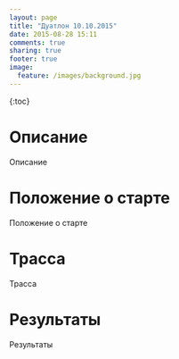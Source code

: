```yaml
---
layout: page 
title: "Дуатлон 10.10.2015"
date: 2015-08-28 15:11
comments: true
sharing: true
footer: true
image:
  feature: /images/background.jpg
---
```

{:toc}

# Описание
Описание

# Положение о старте
Положение о старте

# Трасса
Трасса

# Результаты
Результаты

